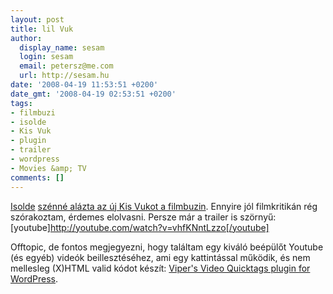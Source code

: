 ```yaml
---
layout: post
title: lil Vuk
author:
  display_name: sesam
  login: sesam
  email: petersz@me.com
  url: http://sesam.hu
date: '2008-04-19 11:53:51 +0200'
date_gmt: '2008-04-19 02:53:51 +0200'
tags:
- filmbuzi
- isolde
- Kis Vuk
- plugin
- trailer
- wordpress
- Movies &amp; TV
comments: []
---
```


[Isolde](http://isolde.hu) [szénné alázta az új Kis Vukot a filmbuzin](http://filmbuzi.hu/archives/2008/04/18/kis-vuk). Ennyire jól filmkritikán rég szórakoztam, érdemes elolvasni. Persze már a trailer is szörnyű:  
[youtube]http://youtube.com/watch?v=vhfKNntLzzo[/youtube]

Offtopic, de fontos megjegyezni, hogy találtam egy kiváló beépülőt Youtube (és egyéb) videók beillesztéséhez, ami egy kattintással működik, és nem mellesleg (X)HTML valid kódot készít: [Viper's Video Quicktags plugin for WordPress](http://wordpress.org/extend/plugins/vipers-video-quicktags).
